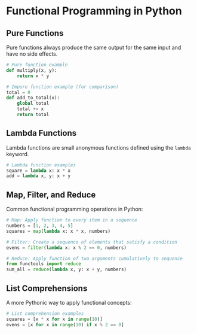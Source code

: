 # Functional Programming in Python

## Pure Functions
Pure functions always produce the same output for the same input and have no side effects.

```python
# Pure function example
def multiply(x, y):
    return x * y

# Impure function example (for comparison)
total = 0
def add_to_total(x):
    global total
    total += x
    return total
```

## Lambda Functions
Lambda functions are small anonymous functions defined using the `lambda` keyword.

```python
# Lambda function examples
square = lambda x: x * x
add = lambda x, y: x + y
```

## Map, Filter, and Reduce
Common functional programming operations in Python:

```python
# Map: Apply function to every item in a sequence
numbers = [1, 2, 3, 4, 5]
squares = map(lambda x: x * x, numbers)

# Filter: Create a sequence of elements that satisfy a condition
evens = filter(lambda x: x % 2 == 0, numbers)

# Reduce: Apply function of two arguments cumulatively to sequence
from functools import reduce
sum_all = reduce(lambda x, y: x + y, numbers)
```

## List Comprehensions
A more Pythonic way to apply functional concepts:

```python
# List comprehension examples
squares = [x * x for x in range(10)]
evens = [x for x in range(10) if x % 2 == 0]
```
